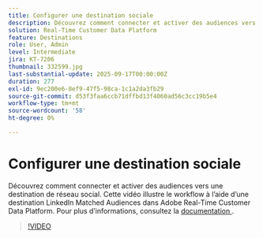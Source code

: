 ```yaml
---
title: Configurer une destination sociale
description: Découvrez comment connecter et activer des audiences vers une destination sociale dans Adobe Real-Time CDP.
solution: Real-Time Customer Data Platform
feature: Destinations
role: User, Admin
level: Intermediate
jira: KT-7206
thumbnail: 332599.jpg
last-substantial-update: 2025-09-17T00:00:00Z
duration: 277
exl-id: 9ec200e6-8ef9-47f5-98ca-1c1a2da3fb29
source-git-commit: d53f3faa6ccb71dffbd13f4060ad56c3cc19b5e4
workflow-type: tm+mt
source-wordcount: '58'
ht-degree: 0%

---
```


# Configurer une destination sociale

Découvrez comment connecter et activer des audiences vers une destination de réseau social. Cette vidéo illustre le workflow à l’aide d’une destination LinkedIn Matched Audiences dans Adobe Real-Time Customer Data Platform.  Pour plus d’informations, consultez la [ documentation ](https://experienceleague.adobe.com/fr/docs/experience-platform/destinations/catalog/social/overview).

>[!VIDEO](https://video.tv.adobe.com/v/332599/?learn=on&enablevpops)

